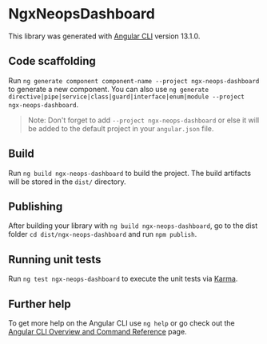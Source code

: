 # NgxNeopsDashboard

This library was generated with [Angular CLI](https://github.com/angular/angular-cli) version 13.1.0.

## Code scaffolding

Run `ng generate component component-name --project ngx-neops-dashboard` to generate a new component. You can also use `ng generate directive|pipe|service|class|guard|interface|enum|module --project ngx-neops-dashboard`.
> Note: Don't forget to add `--project ngx-neops-dashboard` or else it will be added to the default project in your `angular.json` file. 

## Build

Run `ng build ngx-neops-dashboard` to build the project. The build artifacts will be stored in the `dist/` directory.

## Publishing

After building your library with `ng build ngx-neops-dashboard`, go to the dist folder `cd dist/ngx-neops-dashboard` and run `npm publish`.

## Running unit tests

Run `ng test ngx-neops-dashboard` to execute the unit tests via [Karma](https://karma-runner.github.io).

## Further help

To get more help on the Angular CLI use `ng help` or go check out the [Angular CLI Overview and Command Reference](https://angular.io/cli) page.

